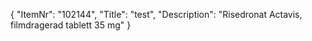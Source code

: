 {
  "ItemNr": "102144",
  "Title": "test",
  "Description": "Risedronat Actavis, filmdragerad tablett 35 mg"
}